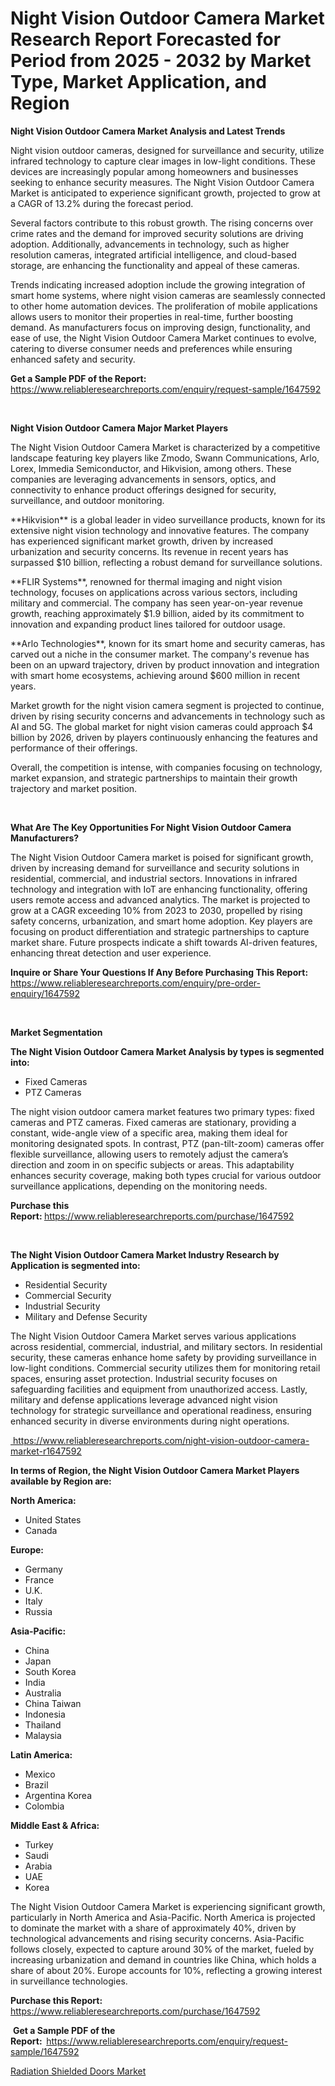<p><h1>Night Vision Outdoor Camera Market Research Report Forecasted for Period from 2025 -  2032 by Market Type, Market Application, and Region</h1></p><p><strong>Night Vision Outdoor Camera Market Analysis and Latest Trends</strong></p>
<p><p>Night vision outdoor cameras, designed for surveillance and security, utilize infrared technology to capture clear images in low-light conditions. These devices are increasingly popular among homeowners and businesses seeking to enhance security measures. The Night Vision Outdoor Camera Market is anticipated to experience significant growth, projected to grow at a CAGR of 13.2% during the forecast period. </p><p>Several factors contribute to this robust growth. The rising concerns over crime rates and the demand for improved security solutions are driving adoption. Additionally, advancements in technology, such as higher resolution cameras, integrated artificial intelligence, and cloud-based storage, are enhancing the functionality and appeal of these cameras. </p><p>Trends indicating increased adoption include the growing integration of smart home systems, where night vision cameras are seamlessly connected to other home automation devices. The proliferation of mobile applications allows users to monitor their properties in real-time, further boosting demand. As manufacturers focus on improving design, functionality, and ease of use, the Night Vision Outdoor Camera Market continues to evolve, catering to diverse consumer needs and preferences while ensuring enhanced safety and security.</p></p>
<p><strong>Get a Sample PDF of the Report:&nbsp;</strong> <a href="https://www.reliableresearchreports.com/enquiry/request-sample/1647592?utm_campaign=2002&utm_medium=2&utm_source=Github&utm_content=ia&utm_term=21022025&utm_id=night-vision-outdoor-camera">https://www.reliableresearchreports.com/enquiry/request-sample/1647592</a></p>
<p>&nbsp;</p>
<p><strong>Night Vision Outdoor Camera Major Market Players</strong></p>
<p><p>The Night Vision Outdoor Camera Market is characterized by a competitive landscape featuring key players like Zmodo, Swann Communications, Arlo, Lorex, Immedia Semiconductor, and Hikvision, among others. These companies are leveraging advancements in sensors, optics, and connectivity to enhance product offerings designed for security, surveillance, and outdoor monitoring.</p><p>**Hikvision** is a global leader in video surveillance products, known for its extensive night vision technology and innovative features. The company has experienced significant market growth, driven by increased urbanization and security concerns. Its revenue in recent years has surpassed $10 billion, reflecting a robust demand for surveillance solutions.</p><p>**FLIR Systems**, renowned for thermal imaging and night vision technology, focuses on applications across various sectors, including military and commercial. The company has seen year-on-year revenue growth, reaching approximately $1.9 billion, aided by its commitment to innovation and expanding product lines tailored for outdoor usage.</p><p>**Arlo Technologies**, known for its smart home and security cameras, has carved out a niche in the consumer market. The company's revenue has been on an upward trajectory, driven by product innovation and integration with smart home ecosystems, achieving around $600 million in recent years.</p><p>Market growth for the night vision camera segment is projected to continue, driven by rising security concerns and advancements in technology such as AI and 5G. The global market for night vision cameras could approach $4 billion by 2026, driven by players continuously enhancing the features and performance of their offerings.</p><p>Overall, the competition is intense, with companies focusing on technology, market expansion, and strategic partnerships to maintain their growth trajectory and market position.</p></p>
<p>&nbsp;</p>
<p><strong>What Are The Key Opportunities For Night Vision Outdoor Camera Manufacturers?</strong></p>
<p><p>The Night Vision Outdoor Camera market is poised for significant growth, driven by increasing demand for surveillance and security solutions in residential, commercial, and industrial sectors. Innovations in infrared technology and integration with IoT are enhancing functionality, offering users remote access and advanced analytics. The market is projected to grow at a CAGR exceeding 10% from 2023 to 2030, propelled by rising safety concerns, urbanization, and smart home adoption. Key players are focusing on product differentiation and strategic partnerships to capture market share. Future prospects indicate a shift towards AI-driven features, enhancing threat detection and user experience.</p></p>
<p><strong>Inquire or Share Your Questions If Any Before Purchasing This Report:</strong> <a href="https://www.reliableresearchreports.com/enquiry/pre-order-enquiry/1647592?utm_campaign=2002&utm_medium=2&utm_source=Github&utm_content=ia&utm_term=21022025&utm_id=night-vision-outdoor-camera">https://www.reliableresearchreports.com/enquiry/pre-order-enquiry/1647592</a></p>
<p>&nbsp;</p>
<p><strong>Market Segmentation</strong></p>
<p><strong>The Night Vision Outdoor Camera Market Analysis by types is segmented into:</strong></p>
<p><ul><li>Fixed Cameras</li><li>PTZ Cameras</li></ul></p>
<p><p>The night vision outdoor camera market features two primary types: fixed cameras and PTZ cameras. Fixed cameras are stationary, providing a constant, wide-angle view of a specific area, making them ideal for monitoring designated spots. In contrast, PTZ (pan-tilt-zoom) cameras offer flexible surveillance, allowing users to remotely adjust the camera’s direction and zoom in on specific subjects or areas. This adaptability enhances security coverage, making both types crucial for various outdoor surveillance applications, depending on the monitoring needs.</p></p>
<p><strong>Purchase this Report:&nbsp;</strong><a href="https://www.reliableresearchreports.com/purchase/1647592?utm_campaign=2002&utm_medium=2&utm_source=Github&utm_content=ia&utm_term=21022025&utm_id=night-vision-outdoor-camera">https://www.reliableresearchreports.com/purchase/1647592</a></p>
<p>&nbsp;</p>
<p><strong>The Night Vision Outdoor Camera Market Industry Research by Application is segmented into:</strong></p>
<p><ul><li>Residential Security</li><li>Commercial Security</li><li>Industrial Security</li><li>Military and Defense Security</li></ul></p>
<p><p>The Night Vision Outdoor Camera Market serves various applications across residential, commercial, industrial, and military sectors. In residential security, these cameras enhance home safety by providing surveillance in low-light conditions. Commercial security utilizes them for monitoring retail spaces, ensuring asset protection. Industrial security focuses on safeguarding facilities and equipment from unauthorized access. Lastly, military and defense applications leverage advanced night vision technology for strategic surveillance and operational readiness, ensuring enhanced security in diverse environments during night operations.</p></p>
<p><a href="https://www.reliableresearchreports.com/night-vision-outdoor-camera-market-r1647592?utm_campaign=2002&utm_medium=2&utm_source=Github&utm_content=ia&utm_term=21022025&utm_id=night-vision-outdoor-camera">&nbsp;https://www.reliableresearchreports.com/night-vision-outdoor-camera-market-r1647592</a></p>
<p><strong>In terms of Region, the Night Vision Outdoor Camera Market Players available by Region are:</strong></p>
<p>
    <p> <strong> North America: </strong>
        <ul>
            <li>United States</li>
            <li>Canada</li>
        </ul>
        </p> 
    <p> <strong> Europe: </strong>
        <ul>
            <li>Germany</li>
            <li>France</li>
            <li>U.K.</li>
            <li>Italy</li>
            <li>Russia</li>
        </ul>
        </p> 
    <p> <strong> Asia-Pacific: </strong>
        <ul>
            <li>China</li>
            <li>Japan</li>
            <li>South Korea</li>
            <li>India</li>
            <li>Australia</li>
            <li>China Taiwan</li>
            <li>Indonesia</li>
            <li>Thailand</li>
            <li>Malaysia</li>
        </ul>
        </p> 
    <p> <strong> Latin America: </strong>
        <ul>
            <li>Mexico</li>
            <li>Brazil</li>
            <li>Argentina Korea</li>
            <li>Colombia</li>
        </ul>
        </p> 
    <p> <strong> Middle East & Africa: </strong>
        <ul>
            <li>Turkey</li>
            <li>Saudi</li>
            <li>Arabia</li>
            <li>UAE</li>
            <li>Korea</li>
        </ul>
    </p>
    </p>
<p><p>The Night Vision Outdoor Camera Market is experiencing significant growth, particularly in North America and Asia-Pacific. North America is projected to dominate the market with a share of approximately 40%, driven by technological advancements and rising security concerns. Asia-Pacific follows closely, expected to capture around 30% of the market, fueled by increasing urbanization and demand in countries like China, which holds a share of about 20%. Europe accounts for 10%, reflecting a growing interest in surveillance technologies.</p></p>
<p><strong>Purchase this Report: </strong><a href="https://www.reliableresearchreports.com/purchase/1647592?utm_campaign=2002&utm_medium=2&utm_source=Github&utm_content=ia&utm_term=21022025&utm_id=night-vision-outdoor-camera">https://www.reliableresearchreports.com/purchase/1647592</a></p>
<p>&nbsp;<strong>Get a Sample PDF of the Report:&nbsp;&nbsp;</strong><a href="https://www.reliableresearchreports.com/enquiry/request-sample/1647592?utm_campaign=2002&utm_medium=2&utm_source=Github&utm_content=ia&utm_term=21022025&utm_id=night-vision-outdoor-camera">https://www.reliableresearchreports.com/enquiry/request-sample/1647592</a></p>
<p><strong></strong></p>
<p><p><a href="https://github.com/nathandecarvalho/Market-Research-Report-List-6/blob/main/radiation-shielded-doors-market.md?utm_campaign=2002&utm_medium=2&utm_source=Github&utm_content=ia&utm_term=21022025&utm_id=night-vision-outdoor-camera">Radiation Shielded Doors Market</a></p></p>